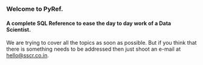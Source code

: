 ### Welcome to PyRef.
#### A complete SQL Reference to ease the day to day work of a Data Scientist.
We are trying to cover all the topics as soon as possible. But if you think that there is something needs to be addressed then just shoot an e-mail at hello@sscr.co.in.

